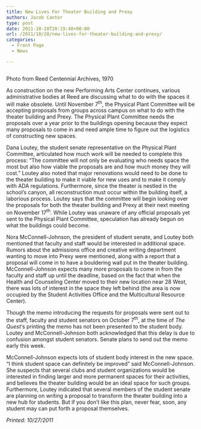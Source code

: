 ```yaml
---
title: New Lives For Theater Building and Prexy
authors: Jacob Canter
type: post
date: 2011-10-28T20:19:48+00:00
url: /2011/10/28/new-lives-for-theater-building-and-prexy/
categories:
  - Front Page
  - News

---
```

<div id="attachment_924" style="width: 310px" class="wp-caption aligncenter">
  <a href="https://i2.wp.com/www.reedquest.org/wp-content/uploads/2011/10/theaterEDIT.jpg"><img class="size-medium wp-image-924   " title="theaterEDIT" src="https://i0.wp.com/www.reedquest.org/wp-content/uploads/2011/10/theaterEDIT-300x138.jpg?resize=300%2C138" alt="" data-recalc-dims="1" /></a>
  
  <p class="wp-caption-text">
    Photo from Reed Centennial Archives, 1970
  </p>
</div>

As construction on the new Performing Arts Center continues, various administrative bodies at Reed are discussing what to do with the spaces it will make obsolete. Until November 7<sup>th</sup>, the Physical Plant Committee will be accepting proposals from groups across campus on what to do with the theater building and Prexy. The Physical Plant Committee needs the proposals over a year prior to the buildings opening because they expect many proposals to come in and need ample time to figure out the logistics of constructing new spaces.

Dana Loutey, the student senate representative on the Physical Plant Committee, articulated how much work will be needed to complete this process: “The committee will not only be evaluating who needs space the most but also how viable the proposals are and how much money they will cost.” Loutey also noted that major renovations would need to be done to the theater building to make it viable for new uses and to make it comply with ADA regulations. Furthermore, since the theater is nestled in the school’s canyon, all reconstruction must occur within the building itself, a laborious process. Loutey says that the committee will begin looking over the proposals for both the theater building and Prexy at their next meeting on November 17<sup>th</sup>. While Loutey was unaware of any official proposals yet sent to the Physical Plant Committee, speculation has already begun on what the buildings could become.

Nora McConnell-Johnson, the president of student senate, and Loutey both mentioned that faculty and staff would be interested in additional space. Rumors about the admissions office and creative writing department wanting to move into Prexy were mentioned, along with a report that a proposal will come in to have a bouldering wall put in the theater building. McConnell-Johnson expects many more proposals to come in from the faculty and staff up until the deadline, based on the fact that when the Health and Counseling Center moved to their new location near 28 West, there was lots of interest in the space they left behind (the area is now occupied by the Student Activities Office and the Multicultural Resource Center).

Though the memo introducing the requests for proposals were sent out to the staff, faculty and student senators on October 7<sup>th</sup>, at the time of _The Quest_&#8216;s printing the memo has not been presented to the student body. Loutey and McConnell-Johnson both acknowledged that this delay is due to confusion amongst student senators. Senate plans to send out the memo early this week.

McConnell-Johnson expects lots of student body interest in the new space. “I think student space can definitely be improved” said McConnell-Johnson. She suspects that several clubs and student organizations would be interested in finding larger and more permanent spaces for their activities, and believes the theater building would be an ideal space for such groups. Furthermore, Loutey indicated that several members of the student senate are planning on writing a proposal to transform the theater building into a new hub for students. But if you don&#8217;t like this plan, never fear, soon, any student may can put forth a proposal themselves.

_Printed: 10/27/2011_

&nbsp;